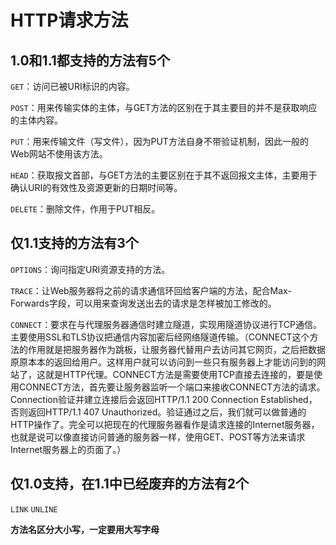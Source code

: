 # HTTP请求方法

## 1.0和1.1都支持的方法有5个

`GET`：访问已被URI标识的内容。

`POST`：用来传输实体的主体，与GET方法的区别在于其主要目的并不是获取响应的主体内容。

`PUT`：用来传输文件（写文件），因为PUT方法自身不带验证机制，因此一般的Web网站不使用该方法。

`HEAD`：获取报文首部，与GET方法的主要区别在于其不返回报文主体，主要用于确认URI的有效性及资源更新的日期时间等。

`DELETE`：删除文件，作用于PUT相反。



## 仅1.1支持的方法有3个

`OPTIONS`：询问指定URI资源支持的方法。

`TRACE`：让Web服务器将之前的请求通信环回给客户端的方法，配合Max-Forwards字段，可以用来查询发送出去的请求是怎样被加工修改的。

`CONNECT`：要求在与代理服务器通信时建立隧道，实现用隧道协议进行TCP通信。主要使用SSL和TLS协议把通信内容加密后经网络隧道传输。（CONNECT这个方法的作用就是把服务器作为跳板，让服务器代替用户去访问其它网页，之后把数据原原本本的返回给用户。这样用户就可以访问到一些只有服务器上才能访问到的网站了，这就是HTTP代理。CONNECT方法是需要使用TCP直接去连接的，要是使用CONNECT方法，首先要让服务器监听一个端口来接收CONNECT方法的请求。Connection验证并建立连接后会返回HTTP/1.1 200 Connection Established，否则返回HTTP/1.1 407 Unauthorized。验证通过之后，我们就可以做普通的HTTP操作了。完全可以把现在的代理服务器看作是请求连接的Internet服务器，也就是说可以像直接访问普通的服务器一样，使用GET、POST等方法来请求Internet服务器上的页面了。）

## 仅1.0支持，在1.1中已经废弃的方法有2个

`LINK`
`UNLINE`



**方法名区分大小写，一定要用大写字母**